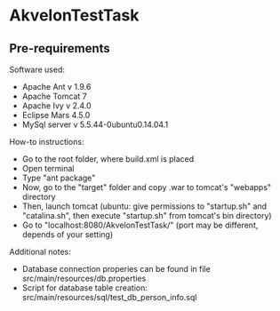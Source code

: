 # AkvelonTestTask

## Pre-requirements

Software used:
  - Apache Ant v 1.9.6
  - Apache Tomcat 7
  - Apache Ivy v 2.4.0
  - Eclipse Mars 4.5.0
  - MySql server v 5.5.44-0ubuntu0.14.04.1

How-to instructions:
  - Go to the root folder, where build.xml is placed
  - Open terminal
  - Type "ant package"
  - Now, go to the "target" folder and copy .war to tomcat's "webapps" directory
  - Then, launch tomcat (ubuntu: give permissions to "startup.sh" and "catalina.sh", then execute "startup.sh" from tomcat's bin directory)
  - Go to "localhost:8080/AkvelonTestTask/" (port may be different, depends of your setting)

Additional notes:
  - Database connection properies can be found in file src/main/resources/db.properties
  - Script for database table creation: src/main/resources/sql/test_db_person_info.sql
